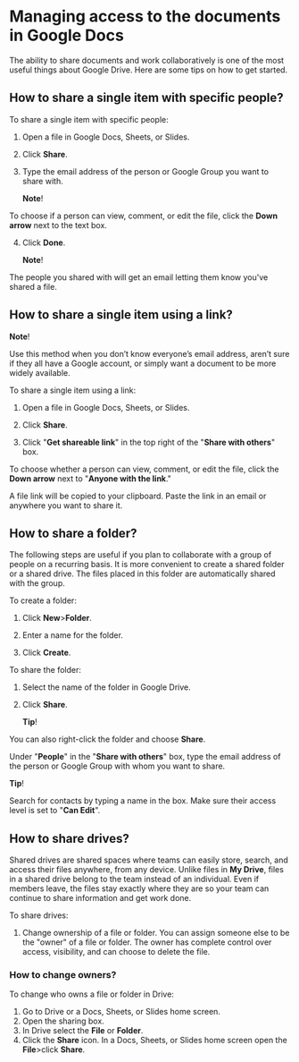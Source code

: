 # Managing access to the documents in Google Docs

  The ability to share documents and work collaboratively is one of the most useful things about Google Drive. 
Here are some tips on how to get started.

## How to share a single item with specific people?

 To share a single item with specific people:

1. Open a file in Google Docs, Sheets, or Slides.

2. Click **Share**.

3. Type the email address of the person or Google Group you want to share with. 

   **Note**! 

 To choose if a person can view, comment, or edit the file, click the **Down arrow** next to the text box. 
 
 

4. Click **Done**. 


   **Note**! 

The people you shared with will get an email letting them know you've shared a file.



## How to share a single item using a link?

   **Note**!

Use this method when you don’t know everyone’s email address, aren’t sure if they all have a Google account, or simply want a document to be more widely available.



To share a single item using a link:

1. Open a file in Google Docs, Sheets, or Slides.

2. Click **Share**.

3. Click "**Get shareable link**" in the top right of the "**Share with others**" box.

To choose whether a person can view, comment, or edit the file, click the **Down arrow** next to "**Anyone with the link**."

A file link will be copied to your clipboard.
Paste the link in an email or anywhere you want to share it.

## How to share a folder?

 The following steps are useful if you plan to collaborate with a group of people on a recurring basis. It is more convenient to create a shared folder or a shared drive. The files placed in this folder are automatically shared with the group.  

To create a folder:

1. Click **New**>**Folder**.

2. Enter a name for the folder.

3. Click **Create**.

To share the folder:

1. Select the name of the folder in Google Drive. 
2. Click **Share**.

   **Tip**!
 
 You can also right-click the folder and choose **Share**.
 
 

Under "**People**" in the "**Share with others**" box, type the email address of the person or Google Group with whom you want to share.

   **Tip**!

Search for contacts by typing a name in the box.
Make sure their access level is set to "**Can Edit**".



## How to share drives?

 Shared drives are shared spaces where teams can easily store, search, and access their files anywhere, from any device. Unlike files in **My Drive**, files in a shared drive belong to the team instead of an individual. Even if members leave, the files stay exactly where they are so your team can continue to share information and get work done.

To share drives:

1. Change ownership of a file or folder. You can assign someone else to be the "owner" of a file or folder. The owner has complete control over access, visibility, and can choose to delete the file.  

### How to change owners?

To change who owns a file or folder in Drive:

1. Go to Drive or a Docs, Sheets, or Slides home screen.
2. Open the sharing box.
3. In Drive select the **File** or **Folder**.
4. Click the **Share** icon.
   In a Docs, Sheets, or Slides home screen open the **File**>click **Share**.



